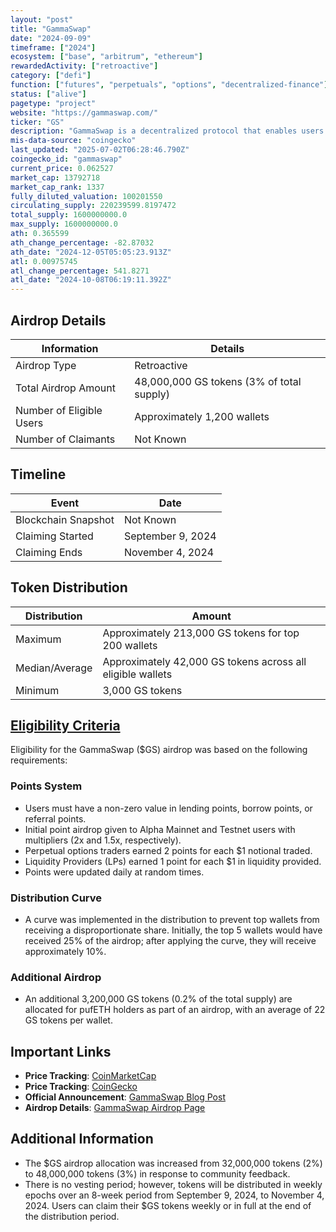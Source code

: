 ```yaml
---
layout: "post"
title: "GammaSwap"
date: "2024-09-09"
timeframe: ["2024"]
ecosystem: ["base", "arbitrum", "ethereum"]
rewardedActivity: ["retroactive"]
category: ["defi"]
function: ["futures", "perpetuals", "options", "decentralized-finance"]
status: ["alive"]
pagetype: "project"
website: "https://gammaswap.com/"
ticker: "GS"
description: "GammaSwap is a decentralized protocol that enables users to borrow liquidity from any Automated Market Maker (AMM) pool, allowing traders to speculate on volatility directionally or through straddles on any asset."
mis-data-source: "coingecko"
last_updated: "2025-07-02T06:28:46.790Z"
coingecko_id: "gammaswap"
current_price: 0.062527
market_cap: 13792718
market_cap_rank: 1337
fully_diluted_valuation: 100201550
circulating_supply: 220239599.8197472
total_supply: 1600000000.0
max_supply: 1600000000.0
ath: 0.365599
ath_change_percentage: -82.87032
ath_date: "2024-12-05T05:05:23.913Z"
atl: 0.00975745
atl_change_percentage: 541.8271
atl_date: "2024-10-08T06:19:11.392Z"
---
```


## Airdrop Details

| Information              | Details                                   |
| ------------------------ | ----------------------------------------- |
| Airdrop Type             | Retroactive                               |
| Total Airdrop Amount     | 48,000,000 GS tokens (3% of total supply) |
| Number of Eligible Users | Approximately 1,200 wallets               |
| Number of Claimants      | Not Known                                 |

## Timeline

| Event               | Date              |
| ------------------- | ----------------- |
| Blockchain Snapshot | Not Known         |
| Claiming Started    | September 9, 2024 |
| Claiming Ends       | November 4, 2024  |

## Token Distribution

| Distribution   | Amount                                                     |
| -------------- | ---------------------------------------------------------- |
| Maximum        | Approximately 213,000 GS tokens for top 200 wallets        |
| Median/Average | Approximately 42,000 GS tokens across all eligible wallets |
| Minimum        | 3,000 GS tokens                                            |

## [Eligibility Criteria](https://gammaswap.com/blog/gammaswap-airdrop)

Eligibility for the GammaSwap ($GS) airdrop was based on the following requirements:

### Points System
- Users must have a non-zero value in lending points, borrow points, or referral points.
- Initial point airdrop given to Alpha Mainnet and Testnet users with multipliers (2x and 1.5x, respectively).
- Perpetual options traders earned 2 points for each $1 notional traded.
- Liquidity Providers (LPs) earned 1 point for each $1 in liquidity provided.
- Points were updated daily at random times.

### Distribution Curve
- A curve was implemented in the distribution to prevent top wallets from receiving a disproportionate share. Initially, the top 5 wallets would have received 25% of the airdrop; after applying the curve, they will receive approximately 10%.

### Additional Airdrop
- An additional 3,200,000 GS tokens (0.2% of the total supply) are allocated for pufETH holders as part of an airdrop, with an average of 22 GS tokens per wallet.

## Important Links

- **Price Tracking**: [CoinMarketCap](https://coinmarketcap.com/currencies/gammaswap)
- **Price Tracking**: [CoinGecko](https://www.coingecko.com/en/coins/gammaswap)
- **Official Announcement**: [GammaSwap Blog Post](https://gammaswap.com/blog/gammaswap-airdrop)
- **Airdrop Details**: [GammaSwap Airdrop Page](https://app.gammaswap.com/airdrop)

## Additional Information

- The $GS airdrop allocation was increased from 32,000,000 tokens (2%) to 48,000,000 tokens (3%) in response to community feedback.
- There is no vesting period; however, tokens will be distributed in weekly epochs over an 8-week period from September 9, 2024, to November 4, 2024. Users can claim their $GS tokens weekly or in full at the end of the distribution period.